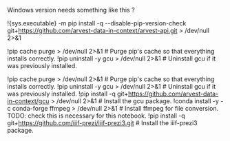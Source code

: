Windows version needs something like this ?

!{sys.executable} -m pip install -q --disable-pip-version-check git+https://github.com/arvest-data-in-context/arvest-api.git > /dev/null 2>&1

!pip cache purge > /dev/null 2>&1 # Purge pip's cache so that everything installs correctly.
!pip uninstall -y gcu > /dev/null 2>&1 # Uninstall gcu if it was previously installed. 


!pip cache purge > /dev/null 2>&1 # Purge pip's cache so that everything installs correctly.
!pip uninstall -y gcu > /dev/null 2>&1 # Uninstall gcu if it was previously installed.
!pip install -q git+https://github.com/arvest-data-in-context/gcu > /dev/null 2>&1 # Install the gcu package.
!conda install -y -c conda-forge ffmpeg > /dev/null 2>&1 # Install ffmpeg for file conversion. TODO: check this is necessary for this notebook.
!pip install -q git+https://github.com/iiif-prezi/iiif-prezi3.git # Install the iiif-prezi3 package.